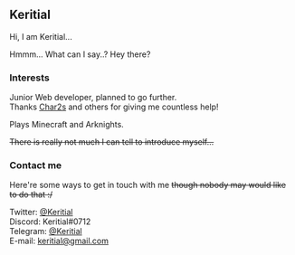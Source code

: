 ## Keritial  

Hi, I am Keritial...

Hmmm... What can I say..? Hey there?

### Interests

Junior Web developer, planned to go further.  
Thanks [Char2s](https://github.com/TheNightmareX) and others for giving me countless help!

Plays Minecraft and Arknights.

~~There is really not much I can tell to introduce myself...~~

### Contact me

Here're some ways to get in touch with me ~~though nobody may would like to do that :/~~

Twitter: [@Keritial](https://twitter.com/Keritial)  
Discord: Keritial#0712  
Telegram: [@Keritial](https://t.me/Keritial)  
E-mail: [keritial@gmail.com](mailto:keritial@gmail.com)  
